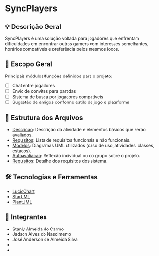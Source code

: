 # SyncPlayers

## 💡 Descrição Geral
SyncPlayers é uma solução voltada para jogadores que enfrentam dificuldades em encontrar outros gamers com interesses semelhantes, horários compatíveis e preferência pelos mesmos jogos.

## 📌 Escopo Geral
Principais módulos/funções definidos para o projeto:

- [ ] Chat entre jogadores
- [ ] Envio de convites para partidas
- [ ] Sistema de busca por jogadores compatíveis
- [ ] Sugestão de amigos conforme estilo de jogo e plataforma

## 📁 Estrutura dos Arquivos
- [Descricao](./descricao/readme.md): Descrição da atividade e elementos básicos que serão avaliados.
- [Requisitos](requisitos.md): Lista de requisitos funcionais e não funcionais.
- [Modelos](./modelos/readme.md): Diagramas UML utilizados (caso de uso, atividades, classes, estados).
- [Autoavaliacao](./descricao/autoavaliacao.md): Reflexão individual ou do grupo sobre o projeto.
- [Requisitos](./requisitos.md): Detalhe dos requisitos dos sistema.

## 🛠️ Tecnologias e Ferramentas

- [LucidChart](https://www.lucidchart.com)
- [StarUML](https://staruml.io/)
- [PlantUML](https://plantuml.com/)

## 👥 Integrantes
- Stanly Almeida do Carmo
- Jadson Alves do Nascimento
- José Anderson de Almeida Silva
- 
- 

